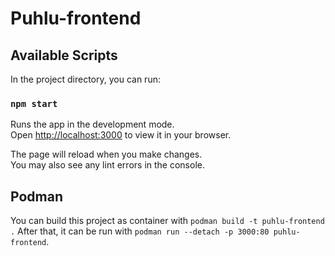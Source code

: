 # Puhlu-frontend

## Available Scripts

In the project directory, you can run:

### `npm start`

Runs the app in the development mode.\
Open [http://localhost:3000](http://localhost:3000) to view it in your browser.

The page will reload when you make changes.\
You may also see any lint errors in the console.

## Podman

You can build this project as container with `podman build -t puhlu-frontend .`
After that, it can be run with `podman run --detach -p 3000:80 puhlu-frontend`.